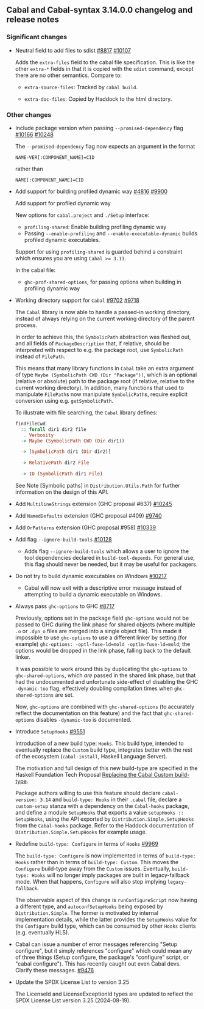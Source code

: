 Cabal and Cabal-syntax 3.14.0.0 changelog and release notes
---


### Significant changes

- Neutral field to add files to sdist [#8817](https://github.com/haskell/cabal/issues/8817) [#10107](https://github.com/haskell/cabal/pull/10107)

  Adds the `extra-files` field to the cabal file specification. This is like
  the other `extra-*` fields in that it is copied with the `sdist` command,
  except there are no other semantics. Compare to:

  * `extra-source-files`: Tracked by `cabal build`.

  * `extra-doc-files`: Copied by Haddock to the html directory.

### Other changes

- Include package version when passing `--promised-dependency` flag [#10166](https://github.com/haskell/cabal/issues/10166) [#10248](https://github.com/haskell/cabal/pull/10248)

  The `--promised-dependency` flag now expects an argument in the format

  ```
  NAME-VER[:COMPONENT_NAME]=CID
  ```

  rather than

  ```
  NAME[:COMPONENT_NAME]=CID
  ```

- Add support for building profiled dynamic way [#4816](https://github.com/haskell/cabal/issues/4816) [#9900](https://github.com/haskell/cabal/pull/9900)

  Add support for profiled dynamic way

  New options for `cabal.project` and `./Setup` interface:

  * `profiling-shared`: Enable building profiling dynamic way
  * Passing `--enable-profiling` and `--enable-executable-dynamic` builds
    profiled dynamic executables.

  Support for using `profiling-shared` is guarded behind a constraint
  which ensures you are using `Cabal >= 3.13`.

  In the cabal file:

  * `ghc-prof-shared-options`, for passing options when building in
    profiling dynamic way

- Working directory support for `Cabal` [#9702](https://github.com/haskell/cabal/issues/9702) [#9718](https://github.com/haskell/cabal/pull/9718)

  The `Cabal` library is now able to handle a passed-in working directory, instead
  of always relying on the current working directory of the parent process.

  In order to achieve this, the `SymbolicPath` abstraction was fleshed out, and
  all fields of `PackageDescription` that, if relative, should be interpreted
  with respect to e.g. the package root, use `SymbolicPath` instead of `FilePath`.

  This means that many library functions in `Cabal` take an extra argument of type
  `Maybe (SymbolicPath CWD (Dir "Package"))`, which is an optional (relative or
  absolute) path to the package root (if relative, relative to the current working
  directory). In addition, many functions that used to manipulate `FilePath`s now
  manipulate `SymbolicPath`s, require explicit conversion using e.g. `getSymbolicPath`.

  To illustrate with file searching, the `Cabal` library defines:

  ```haskell
  findFileCwd
    :: forall dir1 dir2 file
     . Verbosity
    -> Maybe (SymbolicPath CWD (Dir dir1))

    -> [SymbolicPath dir1 (Dir dir2)]

    -> RelativePath dir2 File

    -> IO (SymbolicPath dir1 File)
  ```

  See Note [Symbolic paths] in `Distribution.Utils.Path` for further information
  on the design of this API.

- Add `MultilineStrings` extension (GHC proposal #637) [#10245](https://github.com/haskell/cabal/pull/10245)

- Add `NamedDefaults` extension (GHC proposal #409) [#9740](https://github.com/haskell/cabal/pull/9740)

- Add `OrPatterns` extension (GHC proposal #958) [#10339](https://github.com/haskell/cabal/pull/10339)


- Add flag `--ignore-build-tools` [#10128](https://github.com/haskell/cabal/pull/10128)

  - Adds flag `--ignore-build-tools` which allows a user to ignore the tool
    dependencies declared in `build-tool-depends`. For general use, this flag
    should never be needed, but it may be useful for packagers.

- Do not try to build dynamic executables on Windows [#10217](https://github.com/haskell/cabal/pull/10217)

  - Cabal will now exit with a descriptive error message instead of attempting to
    build a dynamic executable on Windows.

- Always pass `ghc-options` to GHC [#8717](https://github.com/haskell/cabal/pull/8717)

  Previously, options set in the package field `ghc-options` would not be passed
  to GHC during the link phase for shared objects (where multiple `.o` or
  `.dyn_o` files are merged into a single object file). This made it impossible
  to use `ghc-options` to use a different linker by setting (for example)
  `ghc-options: -optl-fuse-ld=mold -optlm-fuse-ld=mold`; the options would be
  dropped in the link phase, falling back to the default linker.

  It was possible to work around this by duplicating the `ghc-options` to
  `ghc-shared-options`, which _are_ passed in the shared link phase, but that had
  the undocumented and unfortunate side-effect of disabling the GHC
  `-dynamic-too` flag, effectively doubling compilation times when
  `ghc-shared-options` are set.

  Now, `ghc-options` are combined with `ghc-shared-options` (to accurately
  reflect the documentation on this feature) and the fact that
  `ghc-shared-options` disables `-dynamic-too` is documented.

- Introduce `SetupHooks` [#9551](https://github.com/haskell/cabal/pull/9551)

  Introduction of a new build type: `Hooks`.
  This build type, intended to eventually replace the `Custom` build type, integrates
  better with the rest of the ecosystem (`cabal-install`, Haskell Language Server).

  The motivation and full design of this new build-type are specified in the
  Haskell Foundation Tech Proposal
  [Replacing the Cabal Custom build-type](https://github.com/haskellfoundation/tech-proposals/pull/60).

  Package authors willing to use this feature should declare `cabal-version: 3.14` and `build-type: Hooks`
  in their `.cabal` file, declare a `custom-setup` stanza with a dependency on the
  `Cabal-hooks` package, and define a module `SetupHooks` that exports a value
  `setupHooks :: SetupHooks`, using the API exported by `Distribution.Simple.SetupHooks`
  from the `Cabal-hooks` package. Refer to the Haddock documentation of
  `Distribution.Simple.SetupHooks` for example usage.

- Redefine `build-type: Configure` in terms of `Hooks` [#9969](https://github.com/haskell/cabal/pull/9969)

  The `build-type: Configure` is now implemented in terms of `build-type: Hooks`
  rather than in terms of `build-type: Custom`. This moves the `Configure`
  build-type away from the `Custom` issues. Eventually, `build-type: Hooks` will
  no longer imply packages are built in legacy-fallback mode. When that
  happens, `Configure` will also stop implying `legacy-fallback`.

  The observable aspect of this change is `runConfigureScript` now having a
  different type, and `autoconfSetupHooks` being exposed by `Distribution.Simple`.
  The former is motivated by internal implementation details, while the latter
  provides the `SetupHooks` value for the `Configure` build type, which can be
  consumed by other `Hooks` clients (e.g. eventually HLS).

- Cabal can issue a number of error messages referencing "Setup configure",
  but it simply references "configure" which could mean any of three
  things (Setup configure, the package's "configure" script, or "cabal
  configure"). This has recently caught out even Cabal devs. Clarify these
  messages. [#9476](https://github.com/haskell/cabal/pull/9476)

- Update the SPDX License List to version 3.25

  The LicenseId and LicenseExceptionId types are updated to reflect the SPDX
  License List version 3.25 (2024-08-19).
